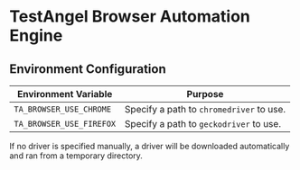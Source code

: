 # TestAngel Browser Automation Engine

## Environment Configuration

Environment Variable | Purpose
---------------------|--------
`TA_BROWSER_USE_CHROME` | Specify a path to `chromedriver` to use.
`TA_BROWSER_USE_FIREFOX` | Specify a path to `geckodriver` to use.

If no driver is specified manually, a driver will be downloaded automatically and ran from a temporary directory.

